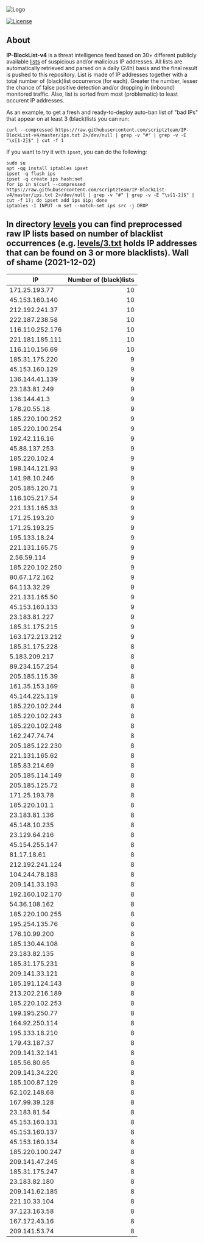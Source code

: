 ![Logo](https://i.imgur.com/PyKLAe7.png)

[![License](https://img.shields.io/badge/license-The_Unlicense-red.svg)](https://unlicense.org/)

About
----

**IP-BlockList-v4** is a threat intelligence feed based on 30+ different publicly available [lists](https://github.com/stamparm/maltrail) of suspicious and/or malicious IP addresses. All lists are automatically retrieved and parsed on a daily (24h) basis and the final result is pushed to this repository. List is made of IP addresses together with a total number of (black)list occurrence (for each). Greater the number, lesser the chance of false positive detection and/or dropping in (inbound) monitored traffic. Also, list is sorted from most (problematic) to least occurent IP addresses.

As an example, to get a fresh and ready-to-deploy auto-ban list of "bad IPs" that appear on at least 3 (black)lists you can run:

```
curl --compressed https://raw.githubusercontent.com/scriptzteam/IP-BlockList-v4/master/ips.txt 2>/dev/null | grep -v "#" | grep -v -E "\s[1-2]$" | cut -f 1
```

If you want to try it with `ipset`, you can do the following:

```
sudo su
apt -qq install iptables ipset
ipset -q flush ips
ipset -q create ips hash:net
for ip in $(curl --compressed https://raw.githubusercontent.com/scriptzteam/IP-BlockList-v4/master/ips.txt 2>/dev/null | grep -v "#" | grep -v -E "\s[1-2]$" | cut -f 1); do ipset add ips $ip; done
iptables -I INPUT -m set --match-set ips src -j DROP
```

In directory [levels](levels) you can find preprocessed raw IP lists based on number of blacklist occurrences (e.g. [levels/3.txt](levels/3.txt) holds IP addresses that can be found on 3 or more blacklists).
Wall of shame (2021-12-02)
----

|IP|Number of (black)lists|
|---|--:|
171.25.193.77|10
45.153.160.140|10
212.192.241.37|10
222.187.238.58|10
116.110.252.176|10
221.181.185.111|10
116.110.156.69|10
185.31.175.220|9
45.153.160.129|9
136.144.41.139|9
23.183.81.249|9
136.144.41.3|9
178.20.55.18|9
185.220.100.252|9
185.220.100.254|9
192.42.116.16|9
45.88.137.253|9
185.220.102.4|9
198.144.121.93|9
141.98.10.246|9
205.185.120.71|9
116.105.217.54|9
221.131.165.33|9
171.25.193.20|9
171.25.193.25|9
195.133.18.24|9
221.131.165.75|9
2.56.59.114|9
185.220.102.250|9
80.67.172.162|9
64.113.32.29|9
221.131.165.50|9
45.153.160.133|9
23.183.81.227|9
185.31.175.215|9
163.172.213.212|9
185.31.175.228|8
5.183.209.217|8
89.234.157.254|8
205.185.115.39|8
161.35.153.169|8
45.144.225.119|8
185.220.102.244|8
185.220.102.243|8
185.220.102.248|8
162.247.74.74|8
205.185.122.230|8
221.131.165.62|8
185.83.214.69|8
205.185.114.149|8
205.185.125.72|8
171.25.193.78|8
185.220.101.1|8
23.183.81.136|8
45.148.10.235|8
23.129.64.216|8
45.154.255.147|8
81.17.18.61|8
212.192.241.124|8
104.244.78.183|8
209.141.33.193|8
192.160.102.170|8
54.36.108.162|8
185.220.100.255|8
195.254.135.76|8
176.10.99.200|8
185.130.44.108|8
23.183.82.135|8
185.31.175.231|8
209.141.33.121|8
185.191.124.143|8
213.202.216.189|8
185.220.102.253|8
199.195.250.77|8
164.92.250.114|8
195.133.18.210|8
179.43.187.37|8
209.141.32.141|8
185.56.80.65|8
209.141.34.220|8
185.100.87.129|8
62.102.148.68|8
167.99.39.128|8
23.183.81.54|8
45.153.160.131|8
45.153.160.137|8
45.153.160.134|8
185.220.100.247|8
209.141.47.245|8
185.31.175.247|8
23.183.82.180|8
209.141.62.185|8
221.10.33.104|8
37.123.163.58|8
167.172.43.16|8
209.141.53.74|8
